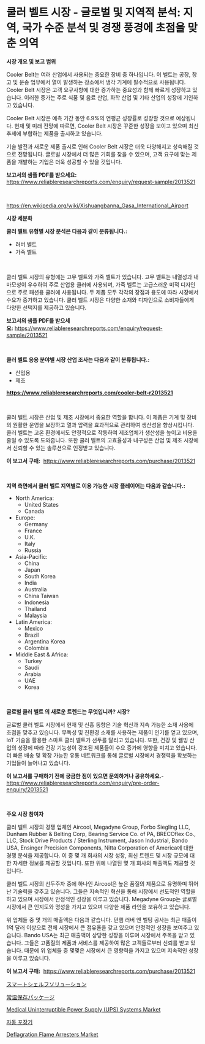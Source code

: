 <p><h1>쿨러 벨트 시장 - 글로벌 및 지역적 분석: 지역, 국가 수준 분석 및 경쟁 풍경에 초점을 맞춘 의역</h1></p><p><strong>시장 개요 및 보고 범위</strong></p>
<p><p>Cooler Belt는 여러 산업에서 사용되는 중요한 장비 중 하나입니다. 이 벨트는 공장, 창고 및 운송 업무에서 열이 발생하는 장소에서 냉각 기계에 필수적으로 사용됩니다. Cooler Belt 시장은 고객 요구사항에 대한 증가하는 중요성과 함께 빠르게 성장하고 있습니다. 이러한 증가는 주로 식품 및 음료 산업, 화학 산업 및 기타 산업의 성장에 기인하고 있습니다.</p><p>Cooler Belt 시장은 예측 기간 동안 6.9%의 연평균 성장률로 성장할 것으로 예상됩니다. 현재 및 미래 전망에 따르면, Cooler Belt 시장은 꾸준한 성장을 보이고 있으며 최신 추세에 부합하는 제품을 출시하고 있습니다.</p><p>기술 발전과 새로운 제품 출시로 인해 Cooler Belt 시장은 더욱 다양해지고 성숙해질 것으로 전망됩니다. 글로벌 시장에서 더 많은 기회를 찾을 수 있으며, 고객 요구에 맞는 제품을 개발하는 기업은 더욱 성공할 수 있을 것입니다.</p></p>
<p><strong>보고서의 샘플 PDF를 받으세요:</strong> <a href="https://www.reliableresearchreports.com/enquiry/request-sample/2013521">https://www.reliableresearchreports.com/enquiry/request-sample/2013521</a></p>
<p>&nbsp;</p>
<p><a href="https://en.wikipedia.org/wiki/Xishuangbanna_Gasa_International_Airport">https://en.wikipedia.org/wiki/Xishuangbanna_Gasa_International_Airport</a></p>
<p><strong>시장 세분화</strong></p>
<p><strong>쿨러 벨트 유형별 시장 분석은 다음과 같이 분류됩니다.:</strong></p>
<p><ul><li>러버 벨트</li><li>가죽 벨트</li></ul></p>
<p>&nbsp;</p>
<p><p>쿨러 벨트 시장의 유형에는 고무 벨트와 가죽 벨트가 있습니다. 고무 벨트는 내열성과 내마모성이 우수하여 주로 산업용 쿨러에 사용되며, 가죽 벨트는 고급스러운 미적 디자인으로 주로 패션용 쿨러에 사용됩니다. 두 제품 모두 각각의 장점과 용도에 따라 시장에서 수요가 증가하고 있습니다. 쿨러 벨트 시장은 다양한 소재와 디자인으로 소비자들에게 다양한 선택지를 제공하고 있습니다.</p></p>
<p><strong>보고서의 샘플 PDF를 받으세요:</strong>&nbsp;<a href="https://www.reliableresearchreports.com/enquiry/request-sample/2013521">https://www.reliableresearchreports.com/enquiry/request-sample/2013521</a></p>
<p>&nbsp;</p>
<p><strong> 쿨러 벨트 응용 분야별 시장 산업 조사는 다음과 같이 분류됩니다.:</strong></p>
<p><ul><li>산업용</li><li>제조</li></ul></p>
<p><strong><a href="https://www.reliableresearchreports.com/cooler-belt-r2013521">https://www.reliableresearchreports.com/cooler-belt-r2013521</a></strong></p>
<p>&nbsp;</p>
<p><p>쿨러 벨트 시장은 산업 및 제조 시장에서 중요한 역할을 합니다. 이 제품은 기계 및 장비의 원활한 운영을 보장하고 열과 압력을 효과적으로 관리하여 생산성을 향상시킵니다. 쿨러 벨트는 고온 환경에서도 안정적으로 작동하여 제조업체가 생산성을 높이고 비용을 줄일 수 있도록 도와줍니다. 또한 쿨러 벨트의 고효율성과 내구성은 산업 및 제조 시장에서 신뢰할 수 있는 솔루션으로 인정받고 있습니다.</p></p>
<p><strong>이 보고서 구매:</strong>&nbsp; <a href="https://www.reliableresearchreports.com/purchase/2013521">https://www.reliableresearchreports.com/purchase/2013521</a></p>
<p>&nbsp;</p>
<p><strong>지역 측면에서 쿨러 벨트 지역별로 이용 가능한 시장 플레이어는 다음과 같습니다.:</strong></p>
<p><ul>
    <li>
        North America:
        <ul>
            <li>United States</li>
            <li>Canada</li>
        </ul>
    </li>
    <li>
        Europe:
        <ul>
            <li>Germany</li>
            <li>France</li>
            <li>U.K.</li>
            <li>Italy</li>
            <li>Russia</li>
        </ul>
    </li>
    <li>
        Asia-Pacific:
        <ul>
            <li>China</li>
            <li>Japan</li>
            <li>South Korea</li>
            <li>India</li>
            <li>Australia</li>
            <li>China Taiwan</li>
            <li>Indonesia</li>
            <li>Thailand</li>
            <li>Malaysia</li>
        </ul>
    </li>
    <li>
        Latin America:
        <ul>
            <li>Mexico</li>
            <li>Brazil</li>
            <li>Argentina Korea</li>
            <li>Colombia</li>
        </ul>
    </li>
    <li>
        Middle East & Africa:
        <ul>
            <li>Turkey</li>
            <li>Saudi</li>
            <li>Arabia</li>
            <li>UAE</li>
            <li>Korea</li>
        </ul>
    </li>
    </ul></p>
<p>&nbsp;</p>
<p><strong>글로벌 쿨러 벨트 의 새로운 트렌드는 무엇입니까? 시장?</strong></p>
<p><p>글로벌 쿨러 벨트 시장에서 현재 및 신흥 동향은 기술 혁신과 지속 가능한 소재 사용에 초점을 맞추고 있습니다. 무독성 및 친환경 소재를 사용하는 제품이 인기를 얻고 있으며, IoT 기술을 활용한 스마트 쿨러 벨트가 선두를 달리고 있습니다. 또한, 건강 및 웰빙 산업의 성장에 따라 건강 기능성이 강조된 제품들이 수요 증가에 영향을 미치고 있습니다. 더 빠른 배송 및 확장 가능한 유통 네트워크를 통해 글로벌 시장에서 경쟁력을 확보하는 기업들이 늘어나고 있습니다.</p></p>
<p><strong>이 보고서를 구매하기 전에 궁금한 점이 있으면 문의하거나 공유하세요.</strong>- <a href="https://www.reliableresearchreports.com/enquiry/pre-order-enquiry/2013521">https://www.reliableresearchreports.com/enquiry/pre-order-enquiry/2013521</a></p>
<p>&nbsp;</p>
<p><strong>주요 시장 참여자</strong></p>
<p><p>쿨러 벨트 시장의 경쟁 업체인 Aircool, Megadyne Group, Forbo Siegling LLC, Dunham Rubber & Belting Corp, Bearing Service Co. of PA, BRECOflex Co., LLC, Stock Drive Products / Sterling Instrument, Jason Industrial, Bando USA, Ensinger Precision Components, Nitta Corporation of America에 대한 경쟁 분석을 제공합니다. 이 중 몇 개 회사의 시장 성장, 최신 트렌드 및 시장 규모에 대한 자세한 정보를 제공할 것입니다. 또한 위에 나열된 몇 개 회사의 매출액도 제공할 것입니다.</p><p>쿨러 벨트 시장의 선두주자 중에 하나인 Aircool은 높은 품질의 제품으로 유명하며 뛰어난 기술력을 갖추고 있습니다. 그들은 지속적인 혁신을 통해 시장에서 선도적인 역할을 하고 있으며 시장에서 안정적인 성장을 이루고 있습니다. Megadyne Group는 글로벌 시장에서 큰 인지도와 명성을 가지고 있으며 다양한 제품 라인을 보유하고 있습니다.</p><p>위 업체들 중 몇 개의 매출액은 다음과 같습니다. 던햄 러버 앤 벨팅 공사는 최근 매출이 1억 달러 이상으로 전체 시장에서 큰 점유율을 갖고 있으며 안정적인 성장을 보여주고 있습니다. Bando USA는 최근 매출액이 상당한 성장을 이루며 시장에서 주목을 받고 있습니다. 그들은 고품질의 제품과 서비스를 제공하여 많은 고객들로부터 신뢰를 받고 있습니다. 때문에 위 업체들 중 몇몇은 시장에서 큰 영향력을 가지고 있으며 지속적인 성장을 이루고 있습니다.</p></p>
<p><strong>이 보고서 구매:</strong>&nbsp;&nbsp;<a href="https://www.reliableresearchreports.com/purchase/2013521">https://www.reliableresearchreports.com/purchase/2013521</a></p>
<p><p><a href="https://github.com/TerrellConn/Market-Research-Report-List-2/blob/main/518778742817.md">スマートシェルフソリューション</a></p><p><a href="https://github.com/schmahlson/Market-Research-Report-List-3/blob/main/508412642816.md">常温保存パッケージ</a></p><p><a href="https://issuu.com/reportprime-2/docs/medical-uninterruptible-power-supply-ups-systems-m">Medical Uninterruptible Power Supply (UPS) Systems Market</a></p><p><a href="https://github.com/shampaakter36/Market-Research-Report-List-2/blob/main/751381554515.md">자동 포장기</a></p><p><a href="https://github.com/AidaLakin1908/Market-Research-Report-List-1/blob/main/deflagration-flame-arresters-market.md">Deflagration Flame Arresters Market</a></p></p>